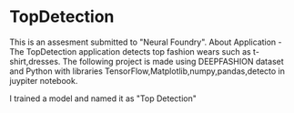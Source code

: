 # TopDetection
This is an assesment submitted to "Neural Foundry".
About Application - The TopDetection application detects top fashion wears such as t-shirt,dresses. The following project is made using DEEPFASHION dataset and Python with libraries TensorFlow,Matplotlib,numpy,pandas,detecto in juypiter notebook. 

I trained a model and named it as "Top Detection"
